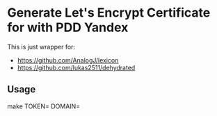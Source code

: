 # Generate Let's Encrypt Certificate for with PDD Yandex

This is just wrapper for:
- https://github.com/AnalogJ/lexicon
- https://github.com/lukas2511/dehydrated

## Usage

make TOKEN=<pdd-yadex-toke> DOMAIN=<domain-certs-to-create>
